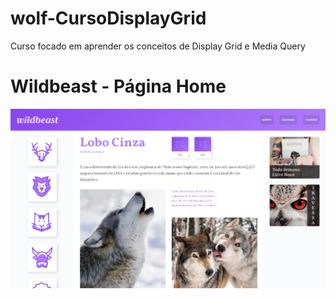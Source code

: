 # wolf-CursoDisplayGrid
Curso focado em aprender os conceitos de Display Grid e Media Query
# Wildbeast - Página Home

![enter image description here](https://github.com/emersonpacifico/wolf-CursoDisplayGrid/blob/main/img/wolf-grid.png)
